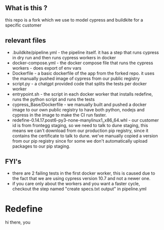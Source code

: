 
## What is this ?
this repo is a fork which we use to model cypress and buildkite for a specific customer

## relevant files
- .buildkite/pipeline.yml - the pipeline itself. it has a step that runs cypress in dry run and then runs cypress workers in docker
- docker-compose.yml - the docker compose file that runs the cypress workers - does export of env vars
- Dockerfile - a basic dockerfile of the app from the forked repo. it uses the manually pushed image of cypress from our public registry
- script.py - a chatgpt provided code that splits the tests per docker worker
- entrypoint.sh - the script in each docker worker that installs redefine, runs the python script and runs the tests
- cypress_Base/Dockerfile - we manually built and pushed a docker image to our own public registry to have both python, nodejs and cypress in the image to make the CI run faster.
- redefine-0.14.17.post6-py3-none-manylinux1_x86_64.whl - our customer id is from frontegg staging, so we need to talk to dune staging, this means we can't download from our production pip registry, since it contains the certificate to talk to dune. we've manually copied a version from our pip registry since for some we don't automatically upload packages to our pip staging.
## FYI's

- there are 2 failing tests in the first docker worker, this is caused due to the fact that we are using cypress version 10.7 and not a newer one.
- if you care only about the workers and you want a faster cycle, checkout the step named "create specs.txt output" in pipeline.yml 

# Redefine 
hi there, you
